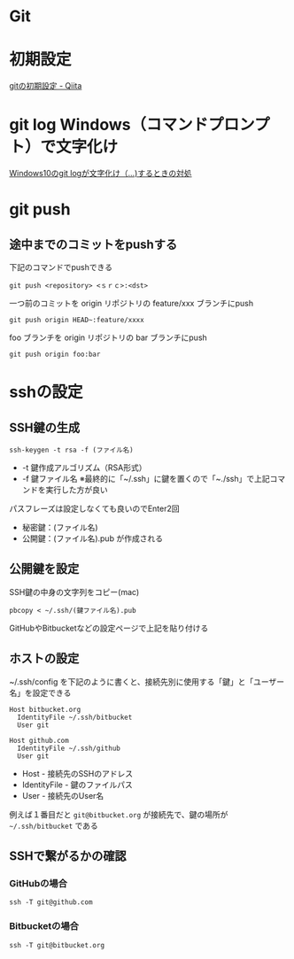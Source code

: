# Git

# 初期設定

[gitの初期設定 - Qiita](https://qiita.com/suke/items/041cb9c66af96370d51a)

# git log Windows（コマンドプロンプト）で文字化け

[Windows10のgit logが文字化け（<E8><A4>...)するときの対処](https://qiita.com/Tachibana446/items/b6a869afa9959581dfc0)

# git push
## 途中までのコミットをpushする

下記のコマンドでpushできる
```
git push <repository> <ｓｒｃ>:<dst>
```

一つ前のコミットを origin リポジトリの feature/xxx ブランチにpush
```
git push origin HEAD~:feature/xxxx
```

foo ブランチを origin リポジトリの bar ブランチにpush
```
git push origin foo:bar
```

# sshの設定

## SSH鍵の生成

```
ssh-keygen -t rsa -f (ファイル名)
```

- -t 鍵作成アルゴリズム（RSA形式）
- -f 鍵ファイル名
※最終的に「~/.ssh」に鍵を置くので「~./ssh」で上記コマンドを実行した方が良い

パスフレーズは設定しなくても良いのでEnter2回

- 秘密鍵：(ファイル名)
- 公開鍵：(ファイル名).pub
が作成される

## 公開鍵を設定

SSH鍵の中身の文字列をコピー(mac)

```
pbcopy < ~/.ssh/(鍵ファイル名).pub
```

GitHubやBitbucketなどの設定ページで上記を貼り付ける

## ホストの設定

~/.ssh/config を下記のように書くと、接続先別に使用する「鍵」と「ユーザー名」を設定できる

```
Host bitbucket.org
  IdentityFile ~/.ssh/bitbucket
  User git

Host github.com
  IdentityFile ~/.ssh/github
  User git

```

- Host - 接続先のSSHのアドレス
- IdentityFile - 鍵のファイルパス
- User - 接続先のUser名

例えば１番目だと `git@bitbucket.org` が接続先で、鍵の場所が `~/.ssh/bitbucket` である


## SSHで繋がるかの確認

### GitHubの場合

```
ssh -T git@github.com
```

### Bitbucketの場合

```
ssh -T git@bitbucket.org
```